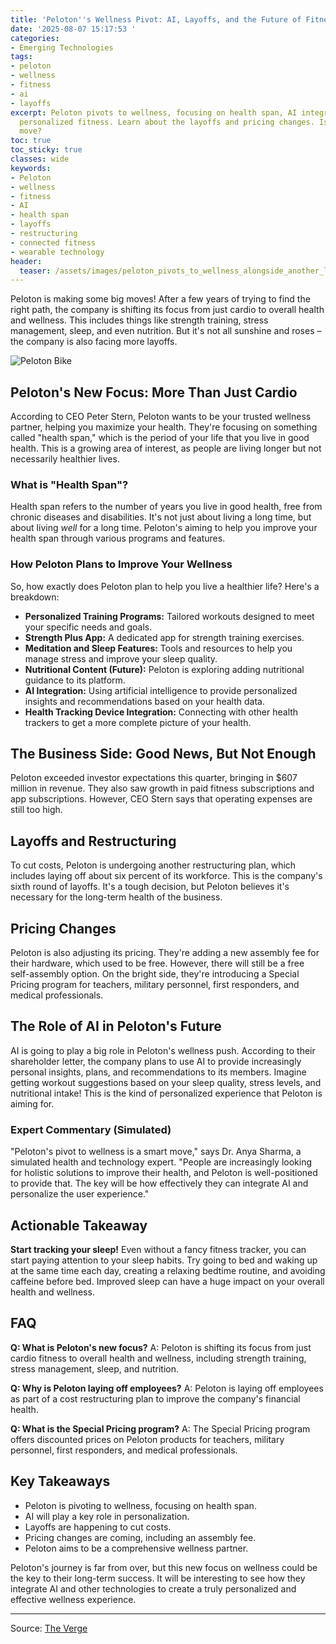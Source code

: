 ```yaml
---
title: 'Peloton''s Wellness Pivot: AI, Layoffs, and the Future of Fitness'
date: '2025-08-07 15:17:53 '
categories:
- Emerging Technologies
tags:
- peloton
- wellness
- fitness
- ai
- layoffs
excerpt: Peloton pivots to wellness, focusing on health span, AI integration, and
  personalized fitness. Learn about the layoffs and pricing changes. Is it the right
  move?
toc: true
toc_sticky: true
classes: wide
keywords:
- Peloton
- wellness
- fitness
- AI
- health span
- layoffs
- restructuring
- connected fitness
- wearable technology
header:
  teaser: /assets/images/peloton_pivots_to_wellness_alongside_another_layof_20250807151753.jpg
---
```


Peloton is making some big moves! After a few years of trying to find the right path, the company is shifting its focus from just cardio to overall health and wellness. This includes things like strength training, stress management, sleep, and even nutrition. But it's not all sunshine and roses – the company is also facing more layoffs.

![Peloton Bike](https://platform.theverge.com/wp-content/uploads/sites/2/chorus/uploads/chorus_asset/file/24007929/acastro_STK119_Peleton_03.jpg?quality=90&strip=all&crop=0,0,100,100)

## Peloton's New Focus: More Than Just Cardio

According to CEO Peter Stern, Peloton wants to be your trusted wellness partner, helping you maximize your health. They're focusing on something called "health span," which is the period of your life that you live in good health. This is a growing area of interest, as people are living longer but not necessarily healthier lives.

### What is "Health Span"?

Health span refers to the number of years you live in good health, free from chronic diseases and disabilities. It's not just about living a long time, but about living *well* for a long time. Peloton's aiming to help you improve your health span through various programs and features.

### How Peloton Plans to Improve Your Wellness

So, how exactly does Peloton plan to help you live a healthier life? Here's a breakdown:

*   **Personalized Training Programs:** Tailored workouts designed to meet your specific needs and goals.
*   **Strength Plus App:** A dedicated app for strength training exercises.
*   **Meditation and Sleep Features:** Tools and resources to help you manage stress and improve your sleep quality.
*   **Nutritional Content (Future):** Peloton is exploring adding nutritional guidance to its platform.
*   **AI Integration:** Using artificial intelligence to provide personalized insights and recommendations based on your health data.
*   **Health Tracking Device Integration:** Connecting with other health trackers to get a more complete picture of your health.

## The Business Side: Good News, But Not Enough

Peloton exceeded investor expectations this quarter, bringing in $607 million in revenue. They also saw growth in paid fitness subscriptions and app subscriptions. However, CEO Stern says that operating expenses are still too high.

## Layoffs and Restructuring

To cut costs, Peloton is undergoing another restructuring plan, which includes laying off about six percent of its workforce. This is the company's sixth round of layoffs. It's a tough decision, but Peloton believes it's necessary for the long-term health of the business.

## Pricing Changes

Peloton is also adjusting its pricing. They're adding a new assembly fee for their hardware, which used to be free. However, there will still be a free self-assembly option. On the bright side, they're introducing a Special Pricing program for teachers, military personnel, first responders, and medical professionals.

## The Role of AI in Peloton's Future

AI is going to play a big role in Peloton's wellness push. According to their shareholder letter, the company plans to use AI to provide increasingly personal insights, plans, and recommendations to its members. Imagine getting workout suggestions based on your sleep quality, stress levels, and nutritional intake! This is the kind of personalized experience that Peloton is aiming for.

### Expert Commentary (Simulated)

"Peloton's pivot to wellness is a smart move," says Dr. Anya Sharma, a simulated health and technology expert. "People are increasingly looking for holistic solutions to improve their health, and Peloton is well-positioned to provide that. The key will be how effectively they can integrate AI and personalize the user experience."

## Actionable Takeaway

**Start tracking your sleep!** Even without a fancy fitness tracker, you can start paying attention to your sleep habits. Try going to bed and waking up at the same time each day, creating a relaxing bedtime routine, and avoiding caffeine before bed. Improved sleep can have a huge impact on your overall health and wellness.

## FAQ

**Q: What is Peloton's new focus?**
A: Peloton is shifting its focus from just cardio fitness to overall health and wellness, including strength training, stress management, sleep, and nutrition.

**Q: Why is Peloton laying off employees?**
A: Peloton is laying off employees as part of a cost restructuring plan to improve the company's financial health.

**Q: What is the Special Pricing program?**
A: The Special Pricing program offers discounted prices on Peloton products for teachers, military personnel, first responders, and medical professionals.

## Key Takeaways

*   Peloton is pivoting to wellness, focusing on health span.
*   AI will play a key role in personalization.
*   Layoffs are happening to cut costs.
*   Pricing changes are coming, including an assembly fee.
*   Peloton aims to be a comprehensive wellness partner.

Peloton's journey is far from over, but this new focus on wellness could be the key to their long-term success. It will be interesting to see how they integrate AI and other technologies to create a truly personalized and effective wellness experience.

---

Source: [The Verge](https://www.theverge.com/news/754154/peloton-q4-2025-earnings-layoffs-wellness-price)